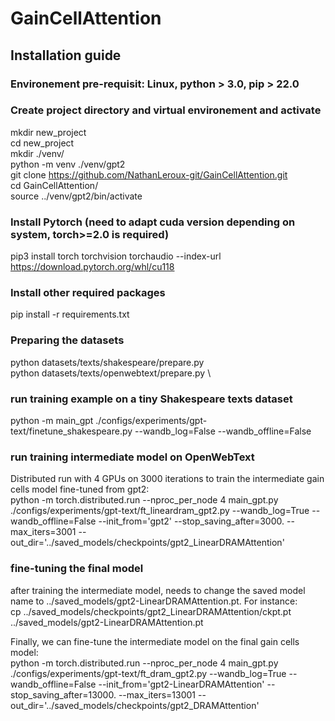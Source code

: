# GainCellAttention

## Installation guide

### Environement pre-requisit: Linux, python > 3.0, pip > 22.0
### Create project directory and virtual environement and activate

mkdir new_project \
cd new_project \
mkdir ./venv/ \
python -m venv ./venv/gpt2 \
git clone https://github.com/NathanLeroux-git/GainCellAttention.git \
cd GainCellAttention/ \
source ../venv/gpt2/bin/activate

### Install Pytorch (need to adapt cuda version depending on system, torch>=2.0 is required)
pip3 install torch torchvision torchaudio --index-url https://download.pytorch.org/whl/cu118

### Install other required packages
pip install -r requirements.txt

### Preparing the datasets
python datasets/texts/shakespeare/prepare.py \
python datasets/texts/openwebtext/prepare.py \

### run training example on a tiny Shakespeare texts dataset
python -m main_gpt ./configs/experiments/gpt-text/finetune_shakespeare.py --wandb_log=False --wandb_offline=False

### run training intermediate model on OpenWebText
Distributed run with 4 GPUs on 3000 iterations to train the intermediate gain cells model fine-tuned from gpt2: \
python -m torch.distributed.run --nproc_per_node 4 main_gpt.py ./configs/experiments/gpt-text/ft_lineardram_gpt2.py --wandb_log=True --wandb_offline=False --init_from='gpt2' --stop_saving_after=3000. --max_iters=3001 --out_dir='../saved_models/checkpoints/gpt2_LinearDRAMAttention'

### fine-tuning the final model
after training the intermediate model, needs to change the saved model name to ../saved_models/gpt2-LinearDRAMAttention.pt. For instance: \
cp ../saved_models/checkpoints/gpt2_LinearDRAMAttention/ckpt.pt ../saved_models/gpt2-LinearDRAMAttention.pt

Finally, we can fine-tune the intermediate model on the final gain cells model: \
python -m torch.distributed.run --nproc_per_node 4 main_gpt.py ./configs/experiments/gpt-text/ft_dram_gpt2.py --wandb_log=True --wandb_offline=False --init_from='gpt2-LinearDRAMAttention' --stop_saving_after=13000. --max_iters=13001 --out_dir='../saved_models/checkpoints/gpt2_DRAMAttention'
